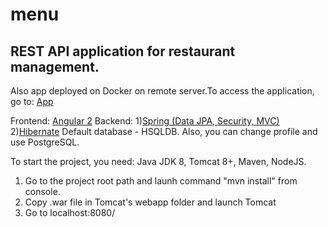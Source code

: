 # menu 

## REST API application for restaurant management.

Also app deployed on Docker on remote server.To access the application, go to: <a href="http://198.211.120.104:8081">App</a>

Frontend: <a href="https://angular.io/"> Angular 2</a>
Backend: 1)<a href="https://spring.io/">Spring (Data JPA, Security, MVC)</a>
         2)<a href="http://hibernate.org/">Hibernate</a>
Default database - HSQLDB. Also, you can change profile and use PostgreSQL.

To start the project, you need: Java JDK 8, Tomcat 8+, Maven, NodeJS.
1) Go to the project root path and launh command "mvn install" from console.
2) Copy .war file in Tomcat's webapp folder and launch Tomcat
3) Go to localhost:8080/
